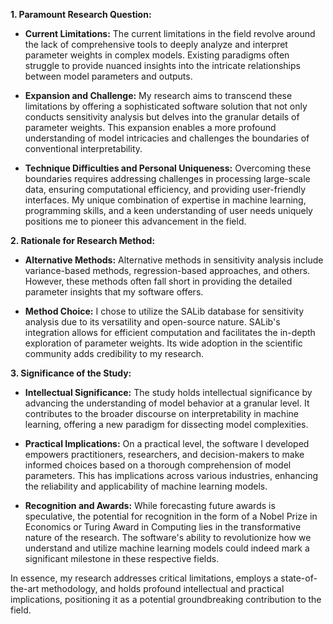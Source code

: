 **1. Paramount Research Question:**
   - **Current Limitations:** The current limitations in the field revolve around the lack of comprehensive tools to deeply analyze and interpret parameter weights in complex models. Existing paradigms often struggle to provide nuanced insights into the intricate relationships between model parameters and outputs.
   - **Expansion and Challenge:** My research aims to transcend these limitations by offering a sophisticated software solution that not only conducts sensitivity analysis but delves into the granular details of parameter weights. This expansion enables a more profound understanding of model intricacies and challenges the boundaries of conventional interpretability.

   - **Technique Difficulties and Personal Uniqueness:** Overcoming these boundaries requires addressing challenges in processing large-scale data, ensuring computational efficiency, and providing user-friendly interfaces. My unique combination of expertise in machine learning, programming skills, and a keen understanding of user needs uniquely positions me to pioneer this advancement in the field.

**2. Rationale for Research Method:**
   - **Alternative Methods:** Alternative methods in sensitivity analysis include variance-based methods, regression-based approaches, and others. However, these methods often fall short in providing the detailed parameter insights that my software offers.

   - **Method Choice:** I chose to utilize the SALib database for sensitivity analysis due to its versatility and open-source nature. SALib's integration allows for efficient computation and facilitates the in-depth exploration of parameter weights. Its wide adoption in the scientific community adds credibility to my research.

**3. Significance of the Study:**
   - **Intellectual Significance:** The study holds intellectual significance by advancing the understanding of model behavior at a granular level. It contributes to the broader discourse on interpretability in machine learning, offering a new paradigm for dissecting model complexities.

   - **Practical Implications:** On a practical level, the software I developed empowers practitioners, researchers, and decision-makers to make informed choices based on a thorough comprehension of model parameters. This has implications across various industries, enhancing the reliability and applicability of machine learning models.

   - **Recognition and Awards:** While forecasting future awards is speculative, the potential for recognition in the form of a Nobel Prize in Economics or Turing Award in Computing lies in the transformative nature of the research. The software's ability to revolutionize how we understand and utilize machine learning models could indeed mark a significant milestone in these respective fields.

In essence, my research addresses critical limitations, employs a state-of-the-art methodology, and holds profound intellectual and practical implications, positioning it as a potential groundbreaking contribution to the field.
